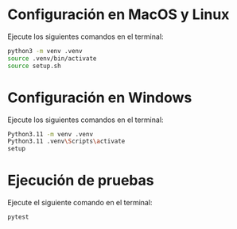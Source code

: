 # Configuración en MacOS y Linux

Ejecute los siguientes comandos en el terminal:

```bash
python3 -m venv .venv
source .venv/bin/activate
source setup.sh
```

# Configuración en Windows

Ejecute los siguientes comandos en el terminal:

```bash
Python3.11 -m venv .venv
Python3.11 .venv\Scripts\activate
setup
```

# Ejecución de pruebas

Ejecute el siguiente comando en el terminal:

```bash
pytest
```

